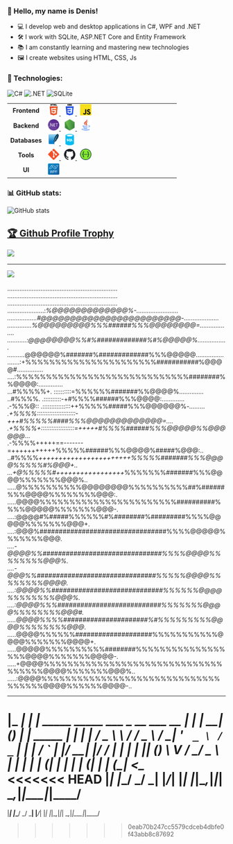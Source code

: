 ### 👋 Hello, my name is Denis!
- 💻 I develop web and desktop applications in C#, WPF and .NET  
- 🛠 I work with SQLite, ASP.NET Core and Entity Framework 
- 📚 I am constantly learning and mastering new technologies
- 🖼 I create websites using HTML, CSS, Js


### 🚀 Technologies:
![C#](https://img.shields.io/badge/C%23-blue?style=for-the-badge&logo=csharp)
![.NET](https://img.shields.io/badge/.NET-purple?style=for-the-badge&logo=dotnet)
![SQLite](https://img.shields.io/badge/SQLite-003B57?style=for-the-badge&logo=sqlite)  

<table>
  <tr>
    <td align=center><b>Frontend</b></td>
    <td style="width:290px">
      <a href="https://developer.mozilla.org/en-US/docs/Web/HTML" target="_blank" rel="noreferrer">
        <img src="Icons/html5.svg" alt="HTML5" width="26" height="26" />
      </a>&nbsp;
      <a href="https://developer.mozilla.org/en-US/docs/Web/CSS" target="_blank" rel="noreferrer">
        <img src="Icons/css3.svg" alt="CSS3" width="26" height="26" />
      </a>&nbsp;
      <a href="https://developer.mozilla.org/en-US/docs/Web/JavaScript" target="_blank" rel="noreferrer">
        <img src="Icons/js.svg" alt="JavaScript" width="26" height="26" />
      </a>
    </td>
  </tr>
  <tr>
    <td align=center><b>Backend</b></td>
    <td>
      <a href="https://dotnet.microsoft.com/" target="_blank" rel="noreferrer">
        <img src="Icons/dotnet.svg" alt=".NET" width="26" height="26" />
      </a>&nbsp;
      <a href="https://nodejs.org/" target="_blank" rel="noreferrer">
        <img src="Icons/nodejs.svg" alt="Node.js" width="26" height="26" />
      </a>&nbsp;
      <a href="https://www.java.com/" target="_blank" rel="noreferrer">
        <img src="Icons/java.svg" alt="Java" width="26" height="26" />
      </a>
    </td>
  </tr>
  <tr>
    <td align=center><b>Databases</b></td>
    <td>
      <a href="https://www.sqlite.org/" target="_blank" rel="noreferrer">
        <img src="Icons/sqlite.svg" alt="SQLite" width="26" height="26" />
      </a>&nbsp;
      <a href="https://www.sql.org/" target="_blank" rel="noreferrer">
        <img src="Icons/sql.svg" alt="SQL" width="26" height="26" />
      </a>
    </td>
  </tr>
  <tr>
    <td align=center><b>Tools</b></td>
    <td>
      <a href="https://git-scm.com/" target="_blank" rel="noreferrer">
        <img src="Icons/git.svg" alt="Git" width="26" height="26" />
      </a>&nbsp;
      <a href="https://github.com/" target="_blank" rel="noreferrer">
        <img src="Icons/github.svg" alt="GitHub" width="26" height="26" />
      </a>&nbsp;
      <a href="https://swagger.io/" target="_blank" rel="noreferrer">
        <img src="Icons/swagger.svg" alt="Swagger" width="26" height="26" />
      </a>
    </td>
  </tr>
  <tr>
    <td align=center><b>UI</b></td>
    <td>
      <a href="https://learn.microsoft.com/en-us/dotnet/desktop/wpf/" target="_blank" rel="noreferrer">
        <img src="Icons/wpf.svg" alt="WPF" width="26" height="26" />
      </a>
    </td>
  </tr>
</table>


### 📊 GitHub stats:
![GitHub stats](https://github-readme-stats.vercel.app/api?username=denis&show_Icons=true&theme=radical)

<a href="https://github.com/sDenisss/github-profile-trophy"><h2>🏆 Github Profile Trophy</h2></a>
<a href="https://github.com/sDenisss/github-profile-trophy">
  <img width=800 src="https://github-profile-trophy.vercel.app/?username=sDenisss&column=10&theme=gruvbox&no-frame=true"/>
</a>


---

<div>
  <img src="https://github-readme-stats.vercel.app/api/top-langs/?username=sDenisss&layout=compact" />
</div>

                                    
                                                                     
   ...............................................................   
   ...............................................................   
   ...............................................................   
   .....................:*%@@@@@@@@@@@@@%-........................   
   .................#@@@@@@@@@@@@@@@@@@@@@@@@-....................   
   ..............%@@@@@@@@@%%%######%%%@@@@@@@@=..................   
   ...........:@@@@@@@@%%#%#############%#%@@@@@%.................   
   ..........*@@@@@@%#######%#############%%%@@@@@................   
   .......:+%%%%%%%%%%%%%%%%%%%%%%###########%@@@@#...............   
   ....:%%%%%%%%%%%%%%%%%%%%%%%%%%%%%########%%@@@@:..............   
   ...#%%%%%+.       ::::::::::=%%%%%%#######%%@@@@%..............   
   ..#%%%%.          .::::::::::-+#%%%%######%%%@@@@:.............   
   .-%%%@::     .::::::::::::::::++%%%%%#####%%%@@@@@@%*-.........   
   .+%%%%::::::::::::::::::::::-+++#%%%%%####%%%@@@@@@@@@@@@@=....   
   .+%%%%+:::::::::::::::::::=+++++#%%%%######%%%@@@@@%%@@@@@@*...   
   .-%%%%+++++==-------=+++++++++++%%%%%######%%%@@@@%#####%@@@:..   
   ..#%%%%*+++++++++++++++++++++++%%%%%#######%%%@@@@%%%%%#%@@@+..   
   ...+@%%%%%#+++++++++++++++++*%%%%%%%#######%%%@@@@%%%%%%%@@@%..   
   .....@%%%%%%%%%%@@@@@@@@%%%%%%%%%%##%######%%%@@@@%%%%%%%%@@@:.   
   .....@@@@%%%%%%%%%%%%%%%%%%%%%%%##########%%%%@@@@@%%%%%%%@@@-.   
   ....:@@@@#%#####%%%%%%#%########%#########%%%%@@@@@%%%%%%%@@@+.   
   ....:@@@%#################################%%%%@@@@@%%%%%%%@@@*.   
   ....-@@@@%%###############################%%%%@@@@%%%%%%%%@@@%.   
   ....-@@@%%###############################%%%%%@@@@%%%%%%%%@@@@.   
   ....:@@@@%%#############################%%%%%%@@@@%%%%%%%%@@@%.   
   ....:@@@@%%%###########################%%%%%%%@@@@%%%%%%%%@@@#.   
   .....@@@@%%%%######################%#%%%%%%%%%@@@@%%%%%%%%@@@*.   
   .....@@@@%%%%%%####################%%%%%%%%%%%@@@@%%%%%%%@@@@+.   
   .....@@@@@%%%%%%%%%%########%%%%%%%%%%%%%%%%%%@@@@%%%%%%%@@@@-.   
   .....+@@@@%%%%%%%%%%%%%%%%%%%%%%%%%%%%%%%%%%%%@@@@%%%%%%%@@@%..   
   .....:@@@@%%%%%%%%%%%%%%%%%%%%%%%%%%%%%%%%%%%%@@@@%%%%%%@@@@-..   
                                                                     
                                                                            
 ___   _                                         _ _       _ _      _        
|_ _| | |    _____   _____   ___ _ __ ___   __ _| | |   __| (_) ___| | _____ 
 | |  | |   / _ \ \ / / _ \ / __| '_ ` _ \ / _` | | |  / _` | |/ __| |/ / __|
 | |  | |__| (_) \ V /  __/ \__ \ | | | | | (_| | | | | (_| | | (__|   <\__ \
<<<<<<< HEAD
|___| |_____\___/ \_/ \___| |___/_| |_| |_|\__,_|_|_|  \__,_|_|\___|_|\_\___/
=======
|___| |_____\___/ \_/ \___| |___/_| |_| |_|\__,_|_|_|  \__,_|_|\___|_|\_\___/
>>>>>>> 0eab70b247cc5579cdceb4dbfe0f43abb8c87692
